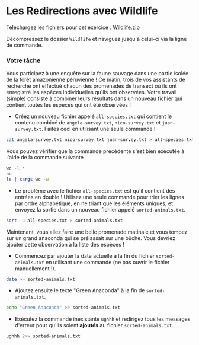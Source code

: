 # Les Redirections avec Wildlife

Téléchargez les fichiers pour cet exercice :
[Wildlife.zip](./Wildlife.zip)

Décompressez le dossier `Wildlife` et naviguez jusqu'à celui-ci via la ligne de commande.

### Votre tâche

Vous participez à une enquête sur la faune sauvage dans une partie isolée de la forêt amazonienne péruvienne ! Ce matin, trois de vos assistants de recherche ont effectué chacun des promenades de transect où ils ont enregistré les espèces individuelles qu'ils ont observées. Votre travail (simple) consiste à combiner leurs résultats dans un nouveau fichier qui contient toutes les espèces qui ont été observées !

- Créez un nouveau fichier appelé `all-species.txt` qui contient le contenu combiné de `angela-survey.txt`, `nico-survey.txt` et `juan-survey.txt`. Faites ceci en utilisant une seule commande !

```bash
cat angela-survey.txt nico-survey.txt juan-survey.txt > all-species.txt
```

Vous pouvez vérifier que la commande précédente s'est bien exécutée à l'aide de la commande suivante

```bash
wc -l *
ou
ls | xargs wc -w
```

- Le problème avec le fichier `all-species.txt` est qu'il contient des entrées en double ! Utilisez une seule commande pour trier les lignes par ordre alphabétique, en ne triant que les éléments uniques, et envoyez la sortie dans un nouveau fichier appelé `sorted-animals.txt`.

```bash
sort -u all-species.txt > sorted-animals.txt
```

Maintenant, vous allez faire une belle promenade matinale et vous tombez sur un grand anaconda qui se prélassait sur une bûche. Vous devriez ajouter cette observation à la liste des espèces !

- Commencez par ajouter la date actuelle à la fin du fichier `sorted-animals.txt` en utilisant une commande (ne pas ouvrir le fichier manuellement !).

```bash
date >> sorted-animals.txt
```

- Ajoutez ensuite le texte "Green Anaconda" à la fin de `sorted-animals.txt`.

```bash
echo "Green Anaconda" >> sorted-animals.txt
```

- Exécutez la commande inexistante `ughhh` et redirigez tous les messages d'erreur pour qu'ils soient **ajoutés** au fichier `sorted-animals.txt`.

```bash
ughhh 2>> sorted-animals.txt
```
